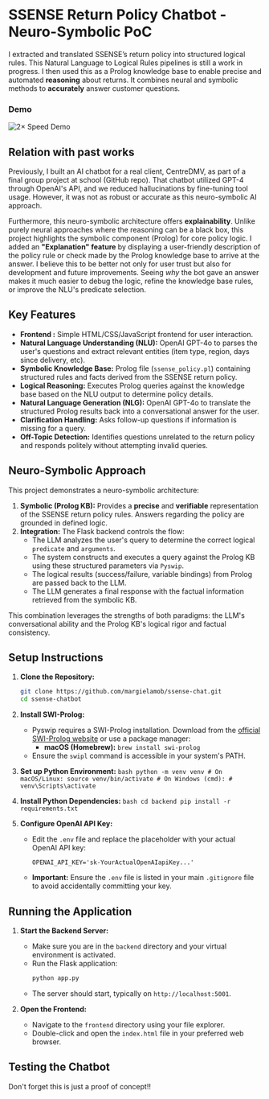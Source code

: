 # SSENSE Return Policy Chatbot - Neuro-Symbolic PoC

I extracted and translated SSENSE’s return policy into structured logical rules. This Natural Language to Logical Rules pipelines is still a work in progress. I then used this as a Prolog knowledge base to enable precise and automated **reasoning** about returns. It combines neural and symbolic methods to **accurately** answer customer questions. 

### Demo
![2× Speed Demo](assets/output_2x.gif)


## Relation with past works

Previously, I built an AI chatbot for a real client, CentreDMV, as part of a final group project at school (GitHub repo). That chatbot utilized GPT-4 through OpenAI's API, and we reduced hallucinations by fine-tuning tool usage. However, it was not as robust or accurate as this neuro-symbolic AI approach.

Furthermore, this neuro-symbolic architecture offers **explainability**. Unlike purely neural approaches where the reasoning can be a black box, this project highlights the symbolic component (Prolog) for core policy logic. I added an **"Explanation" feature** by displaying a user-friendly description of the policy rule or check made by the Prolog knowledge base to arrive at the answer. I believe this to be better not only for user trust but also for development and future improvements. Seeing *why* the bot gave an answer makes it much easier to debug the logic, refine the knowledge base rules, or improve the NLU's predicate selection.

## Key Features

* **Frontend :** Simple HTML/CSS/JavaScript frontend for user interaction.
* **Natural Language Understanding (NLU):** OpenAI GPT-4o to parses the user's questions and extract relevant entities (item type, region, days since delivery, etc).
* **Symbolic Knowledge Base:** Prolog file (`ssense_policy.pl`) containing structured rules and facts derived from the SSENSE return policy.
* **Logical Reasoning:** Executes Prolog queries against the knowledge base based on the NLU output to determine policy details.
* **Natural Language Generation (NLG):** OpenAI GPT-4o to translate the structured Prolog results back into a conversational answer for the user.
* **Clarification Handling:** Asks follow-up questions if information is missing for a query.
* **Off-Topic Detection:** Identifies questions unrelated to the return policy and responds politely without attempting invalid queries.

## Neuro-Symbolic Approach

This project demonstrates a neuro-symbolic architecture:
1.  **Symbolic (Prolog KB):** Provides a **precise** and **verifiable** representation of the SSENSE return policy rules. Answers regarding the policy are grounded in defined logic.
2.  **Integration:** The Flask backend controls the flow:
    * The LLM analyzes the user's query to determine the correct logical `predicate` and `arguments`.
    * The system constructs and executes a query against the Prolog KB using these structured parameters via `Pyswip`.
    * The logical results (success/failure, variable bindings) from Prolog are passed back to the LLM.
    * The LLM generates a final response with the factual information retrieved from the symbolic KB.

This combination leverages the strengths of both paradigms: the LLM's conversational ability and the Prolog KB's logical rigor and factual consistency.

## Setup Instructions

1.  **Clone the Repository:**
    ```bash
    git clone https://github.com/margielamob/ssense-chat.git
    cd ssense-chatbot 
    ```

2.  **Install SWI-Prolog:**
    * Pyswip requires a SWI-Prolog installation. Download from the [official SWI-Prolog website](https://www.swi-prolog.org/download/stable) or use a package manager:
        * **macOS (Homebrew):** `brew install swi-prolog`
    * Ensure the `swipl` command is accessible in your system's PATH.

3.  **Set up Python Environment:**
        ```bash
        python -m venv venv
        # On macOS/Linux:
        source venv/bin/activate
        # On Windows (cmd):
        # venv\Scripts\activate
        ```

4.  **Install Python Dependencies:**
        ```bash
        cd backend
        pip install -r requirements.txt
        ```

5.  **Configure OpenAI API Key:**
    * Edit the `.env` file and replace the placeholder with your actual OpenAI API key:
        ```dotenv
        OPENAI_API_KEY='sk-YourActualOpenAIapiKey...'
        ```
    * **Important:** Ensure the `.env` file is listed in your main `.gitignore` file to avoid accidentally committing your key.

## Running the Application

1.  **Start the Backend Server:**
    * Make sure you are in the `backend` directory and your virtual environment is activated.
    * Run the Flask application:
        ```bash
        python app.py
        ```
    * The server should start, typically on `http://localhost:5001`.

2.  **Open the Frontend:**
    * Navigate to the `frontend` directory using your file explorer.
    * Double-click and open the `index.html` file in your preferred web browser.

## Testing the Chatbot
Don't forget this is just a proof of concept!!